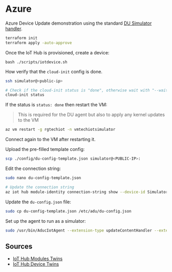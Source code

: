# Azure 

Azure Device Update demonstration using the standard [DU Simulator handler](https://learn.microsoft.com/en-us/azure/iot-hub-device-update/device-update-simulator).

```sh
terraform init
terraform apply -auto-approve
```

Once the IoT Hub is provisioned, create a device:

```
bash ./scripts/iotdevice.sh
```

How verify that the `cloud-init` config is done.

```sh
ssh simulator@<public-ip>

# Check if the cloud-init status is "done", otherwise wait with "--wait"
cloud-init status
```

If the status is `status: done` then restart the VM:

> This is required for the DU agent but also to apply any kernel updates to the VM

```sh
az vm restart -g rgtechiot -n vmtechiotsimulator
```

Connect again to the VM after restarting it.

Upload the pre-filled template config:

```sh
scp ./config/du-config-template.json simulator@<PUBLIC-IP>:
```

Edit the connection string:

```sh
sudo nano du-config-template.json

# Update the connection string
az iot hub module-identity connection-string show --device-id Simulator --module-id DUAgent --hub-name iottechiot
```

Update the `du-config.json` file:

```sh
sudo cp du-config-template.json /etc/adu/du-config.json
```

Set up the agent to run as a simulator:

```sh
sudo /usr/bin/AducIotAgent --extension-type updateContentHandler --extension-id 'microsoft/swupdate:1' --register-extension /var/lib/adu/extensions/sources/libmicrosoft_simulator_1.so
```

## Sources

- [IoT Hub Modules Twins](https://learn.microsoft.com/en-us/azure/iot-hub/iot-hub-devguide-module-twins)
- [IoT Hub Device Twins](https://learn.microsoft.com/en-us/azure/iot-hub/iot-hub-devguide-device-twins)

